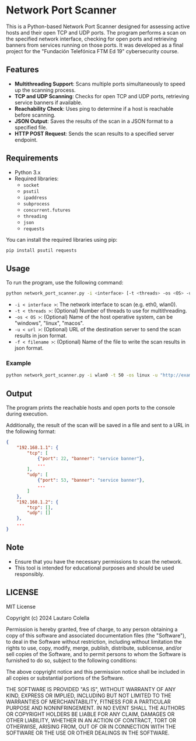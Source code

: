 # Network Port Scanner

This is a Python-based Network Port Scanner designed for assessing active hosts and their open TCP and UDP ports. The program performs a scan on the specified network interface, checking for open ports and retrieving banners from services running on those ports. It was developed as a final project for the "Fundación Telefónica FTM Ed 19" cybersecurity course.

## Features

- **Multithreading Support**: Scans multiple ports simultaneously to speed up the scanning process.
- **TCP and UDP Scanning**: Checks for open TCP and UDP ports, retrieving service banners if available.
- **Reachability Check**: Uses ping to determine if a host is reachable before scanning.
- **JSON Output**: Saves the results of the scan in a JSON format to a specified file.
- **HTTP POST Request**: Sends the scan results to a specified server endpoint.

## Requirements

- Python 3.x
- Required libraries:
  - `socket`
  - `psutil`
  - `ipaddress`
  - `subprocess`
  - `concurrent.futures`
  - `threading`
  - `json`
  - `requests`

You can install the required libraries using pip:

```bash
pip install psutil requests
```

## Usage

To run the program, use the following command:

```bash
python network_port_scanner.py -i <interface> [-t <threads> -os <OS> -u <url> -f <filename>]
```

- `-i < interface >`: The network interface to scan (e.g. eth0, wlan0).
- `-t < threads >`: (Optional) Number of threads to use for multithreading.
- `-os < OS >`: (Optional) Name of the host operative system, can be "windows", "linux", "macos".
- `-u < url >`: (Optional) URL of the destination server to send the scan results in json format.
- `-f < filename >`: (Optional) Name of the file to write the scan results in json format.

### Example

```bash
python network_port_scanner.py -i wlan0 -t 50 -os linux -u "http://example.com/file.php" -f "scan_output.json"
```

## Output

The program prints the reachable hosts and open ports to the console during execution.

Additionally, the result of the scan will be saved in a file and sent to a URL in the following format:

```json
{
    "192.168.1.1": {
        "tcp": [
            {"port": 22, "banner": "service banner"},
            ...
        ],
        "udp": [
            {"port": 53, "banner": "service banner"},
            ...
        ]
    },
    "192.168.1.2": {
        "tcp": [],
        "udp": []
    },
    ...
}
```

## Note

- Ensure that you have the necessary permissions to scan the network.
- This tool is intended for educational purposes and should be used responsibly.

## LICENSE

MIT License

Copyright (c) 2024 Lautaro Colella

Permission is hereby granted, free of charge, to any person obtaining a copy of this software and associated documentation files (the "Software"), to deal in the Software without restriction, including without limitation the rights to use, copy, modify, merge, publish, distribute, sublicense, and/or sell copies of the Software, and to permit persons to whom the Software is furnished to do so, subject to the following conditions:

The above copyright notice and this permission notice shall be included in all copies or substantial portions of the Software.

THE SOFTWARE IS PROVIDED "AS IS", WITHOUT WARRANTY OF ANY KIND, EXPRESS OR IMPLIED, INCLUDING BUT NOT LIMITED TO THE WARRANTIES OF MERCHANTABILITY, FITNESS FOR A PARTICULAR PURPOSE AND NONINFRINGEMENT. IN NO EVENT SHALL THE AUTHORS OR COPYRIGHT HOLDERS BE LIABLE FOR ANY CLAIM, DAMAGES OR OTHER LIABILITY, WHETHER IN AN ACTION OF CONTRACT, TORT OR OTHERWISE, ARISING FROM, OUT OF OR IN CONNECTION WITH THE SOFTWARE OR THE USE OR OTHER DEALINGS IN THE SOFTWARE.
